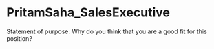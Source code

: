 # PritamSaha_SalesExecutive
Statement of purpose: Why do you think that you are a good fit for this position? 
